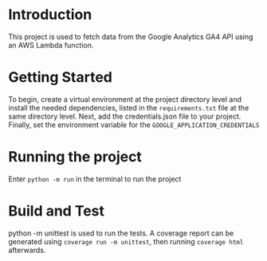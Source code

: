 # Introduction 
This project is used to fetch data from the Google Analytics GA4 API using an AWS Lambda function. 

# Getting Started
To begin, create a virtual environment at the project directory level and install the needed dependencies, listed in the `requirements.txt` file at the same directory level. Next,
add the credentials.json file to your project. Finally, set the environment variable for the `GOOGLE_APPLICATION_CREDENTIALS`

# Running the project
Enter `python -m run` in the terminal to run the project

# Build and Test
python -m unittest is used to run the tests. A coverage report can be generated using `coverage run -m unittest`, then running `coverage html` afterwards.

